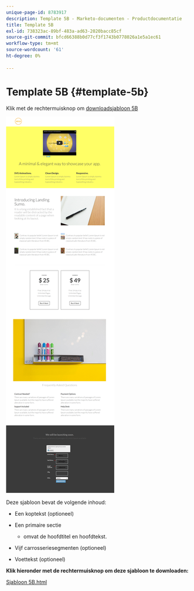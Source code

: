 ```yaml
---
unique-page-id: 8783917
description: Template 5B - Marketo-documenten - Productdocumentatie
title: Template 5B
exl-id: 738323ac-89bf-483a-ad63-2020bacc85cf
source-git-commit: bfcd66388b0d77cf3f1743b0778026a1e5a1ec61
workflow-type: tm+mt
source-wordcount: '61'
ht-degree: 0%

---
```


# Template 5B {#template-5b}

Klik met de rechtermuisknop om [downloadsjabloon 5B](https://experienceleague.adobe.com/landing/marketo/lp-templates/template-5b.html)

![](assets/template-5b.png)

Deze sjabloon bevat de volgende inhoud:

* Een koptekst (optioneel)
* Een primaire sectie

   * omvat de hoofdtitel en hoofdtekst.

* Vijf carrosseriesegmenten (optioneel)
* Voettekst (optioneel)

**Klik hieronder met de rechtermuisknop om deze sjabloon te downloaden:**

[Sjabloon 5B.html](https://experienceleague.adobe.com/landing/marketo/lp-templates/template-5b.html)

